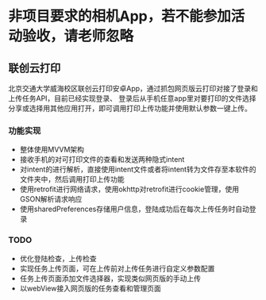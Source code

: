 # 非项目要求的相机App，若不能参加活动验收，请老师忽略

## 联创云打印

北京交通大学威海校区联创云打印安卓App，通过抓包网页版云打印对接了登录和上传任务API，目前已经实现登录、
登录后从手机任意app里对要打印的文件选择分享或选择用其他应用打开，即可调用打印上传功能并使用默认参数一键上传。

### 功能实现

- 整体使用MVVM架构
- 接收手机的对可打印文件的查看和发送两种隐式intent
- 对intent的进行解析，直接使用intent文件或者将intent转为文件存至本软件的文件夹中，然后调用打印上传功能
- 使用retrofit进行网络请求，使用okhttp对retrofit进行cookie管理，使用GSON解析请求响应
- 使用sharedPreferences存储用户信息，登陆成功后在每次上传任务时自动登录

### TODO

- 优化登陆检查，上传检查
- 实现任务上传页面，可在上传前对上传任务进行自定义参数配置
- 任务上传页面添加文件选择器，实现类似网页版的手动上传
- 以webView接入网页版的任务查看和管理页面